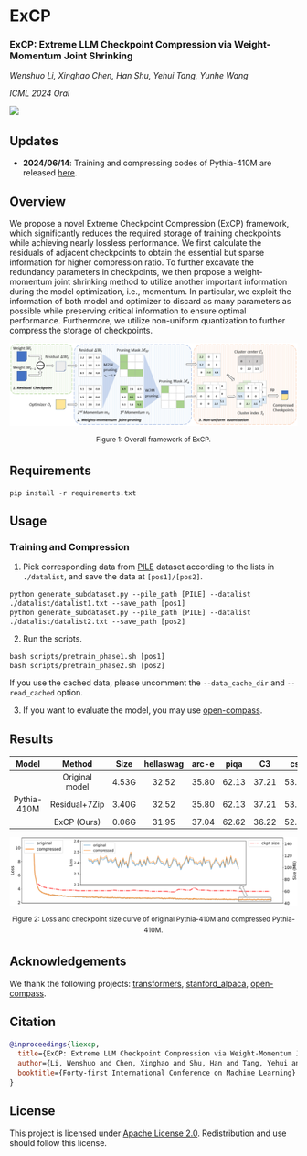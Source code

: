 # ExCP
### **ExCP: Extreme LLM Checkpoint Compression via Weight-Momentum Joint Shrinking**

*Wenshuo Li, Xinghao Chen, Han Shu, Yehui Tang, Yunhe Wang*

*ICML 2024 Oral*

<a href="https://arxiv.org/abs/2406.11257"><img src="https://img.shields.io/static/v1?label=Paper&message=arXiv&color=red&logo=arxiv"></a>


## Updates
* **2024/06/14**: Training and compressing codes of Pythia-410M are released [here](https://github.com/Gaffey/ExCP).

## Overview
We propose a novel Extreme Checkpoint Compression (ExCP) framework, which significantly reduces the required storage of training checkpoints while achieving nearly lossless performance. We first calculate the residuals of adjacent checkpoints to obtain the essential but sparse information for higher compression ratio. To further excavate the redundancy parameters in checkpoints, we then propose a weight-momentum joint shrinking method to utilize another important information during the model optimization, i.e., momentum. In particular, we exploit the information of both model and optimizer to discard as many parameters as possible while preserving critical information to ensure optimal performance. Furthermore, we utilize non-uniform quantization to further compress the storage of checkpoints.

![framework](./fig/framework.png)
<div align=center>
<sup>Figure 1: Overall framework of ExCP.</sup>
</div>

## Requirements
```
pip install -r requirements.txt
```

## Usage

### Training and Compression

1. Pick corresponding data from [PILE](https://the-eye.eu/public/AI/pile/) dataset according to the lists in `./datalist`, and save the data at `[pos1]/[pos2]`.

```
python generate_subdataset.py --pile_path [PILE] --datalist ./datalist/datalist1.txt --save_path [pos1]
python generate_subdataset.py --pile_path [PILE] --datalist ./datalist/datalist2.txt --save_path [pos2]
```

2. Run the scripts.

```
bash scripts/pretrain_phase1.sh [pos1]
bash scripts/pretrain_phase2.sh [pos2]
```

If you use the cached data, please uncomment the `--data_cache_dir` and `--read_cached` option.

3. If you want to evaluate the model, you may use [open-compass](https://github.com/open-compass/opencompass).

## Results
|    Model    |     Method     |  Size | hellaswag | arc-e |  piqa |   C3  |  csl  | lambada |  Avg  |
|:-----------:|:--------------:|:-----:|:---------:|:-----:|:-----:|:-----:|:-----:|:-------:|:-----:|
|                        | Original model | 4.53G |   32.52   | 35.80 | 62.13 | 37.21 | 53.75 |  37.22  | 43.11 |
|  Pythia-410M           |  Residual+7Zip | 3.40G |   32.52   | 35.80 | 62.13 | 37.21 | 53.75 |  37.22  | 43.11 |
|             |   ExCP (Ours)  | 0.06G |   31.95   | 37.04 | 62.62 | 36.22 | 52.50 |  37.24  | 42.93 |


![loss](./fig/loss.png)
<div align=center>
<sup>Figure 2: Loss and checkpoint size curve of original Pythia-410M and compressed Pythia-410M.</sup>
</div>

## Acknowledgements
We thank the following projects: [transformers](https://github.com/huggingface/transformers), [stanford_alpaca](https://github.com/tatsu-lab/stanford_alpaca), [open-compass](https://github.com/open-compass/opencompass).

## Citation
```bibtex
@inproceedings{liexcp,
  title={ExCP: Extreme LLM Checkpoint Compression via Weight-Momentum Joint Shrinking},
  author={Li, Wenshuo and Chen, Xinghao and Shu, Han and Tang, Yehui and Wang, Yunhe},
  booktitle={Forty-first International Conference on Machine Learning}
}
```

## License

This project is licensed under <a rel="license" href="License.txt"> Apache License 2.0</a>. Redistribution and use should follow this license.
